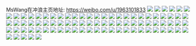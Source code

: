 MsWang在冲浪主页地址: https://weibo.com/u/1963101833 
![](https://wx4.sinaimg.cn/mw2000/75028e89ly1h96zhmssgyj21ks24f7wi.jpg) 
![](https://wx4.sinaimg.cn/mw2000/75028e89ly1h96zhe4z9zj21o02804qr.jpg) 
![](https://wx4.sinaimg.cn/mw2000/75028e89ly1h96zhv8hyhj21o0280npd.jpg) 
![](https://wx4.sinaimg.cn/mw2000/75028e89ly1h96zh2em2bj22c03407wh.jpg) 
![](https://wx4.sinaimg.cn/mw2000/75028e89ly1h96zhotb1pj21o0280kjl.jpg) 
![](https://wx4.sinaimg.cn/mw2000/75028e89ly1h96zhpwwynj22c03401ky.jpg) 
![](https://wx4.sinaimg.cn/mw2000/75028e89ly1h93k56u67bj20wr173wnz.jpg) 
![](https://wx4.sinaimg.cn/mw2000/75028e89ly1h8xbfco91vj22c02c04qp.jpg) 
![](https://wx4.sinaimg.cn/mw2000/75028e89ly1h8xbfetzl4j22ay2ayqv7.jpg) 
![](https://wx4.sinaimg.cn/mw2000/75028e89ly1h8xbfbz1rzj22c02bznpd.jpg) 
![](https://wx4.sinaimg.cn/mw2000/75028e89ly1h8xbfbfyzfj21av1avwg6.jpg) 
![](https://wx4.sinaimg.cn/mw2000/75028e89ly1h8xbz2ccxnj20ay0ay3zu.jpg) 
![](https://wx4.sinaimg.cn/mw2000/75028e89ly1h8xbyzehhzj20j60j6adj.jpg) 
![](https://wx4.sinaimg.cn/mw2000/75028e89ly1h8njtwpql5j22c0340qv5.jpg) 
![](https://wx4.sinaimg.cn/mw2000/75028e89ly1h8k12usn9kj22c0340hdu.jpg) 
![](https://wx4.sinaimg.cn/mw2000/75028e89ly1h8k12t5o79j20u0140gwg.jpg) 
![](https://wx4.sinaimg.cn/mw2000/75028e89ly1h8k12sj8eqj21o0280e81.jpg) 
![](https://wx4.sinaimg.cn/mw2000/75028e89ly1h8k12ts561j21o0280npd.jpg) 
![](https://wx4.sinaimg.cn/mw2000/75028e89ly1h8k140nocpj22c03401ky.jpg) 
![](https://wx4.sinaimg.cn/mw2000/75028e89ly1h8k13zcl6dj22c0340b2a.jpg) 
![](https://wx4.sinaimg.cn/mw2000/75028e89ly1h8k13twlenj22c0340x6p.jpg) 
![](https://wx4.sinaimg.cn/mw2000/75028e89ly1h8fhu0xfc9j212336cnpe.jpg) 
![](https://wx4.sinaimg.cn/mw2000/75028e89ly1h8fhu5fel7j22dr36cb2c.jpg) 
![](https://wx4.sinaimg.cn/mw2000/75028e89ly1h8fhubftbuj212336ckjm.jpg) 
![](https://wx4.sinaimg.cn/mw2000/75028e89ly1h8fhuiyy5wj21gq36c1kz.jpg) 
![](https://wx4.sinaimg.cn/mw2000/75028e89ly1h8fhuu0fv8j22dr36cu10.jpg) 
![](https://wx4.sinaimg.cn/mw2000/75028e89ly1h8fhuewmk8j21gq36chdu.jpg) 
![](https://wx4.sinaimg.cn/mw2000/75028e89ly1h8fhuz85jmj21gq36c7wi.jpg) 
![](https://wx4.sinaimg.cn/mw2000/75028e89ly1h8fhuloaazj212336ckjm.jpg) 
![](https://wx4.sinaimg.cn/mw2000/75028e89ly1h8fhuwanb3j212336cu0x.jpg) 
![](https://wx4.sinaimg.cn/mw2000/75028e89ly1h8fhuo1vrgj212336c7wi.jpg) 
![](https://wx4.sinaimg.cn/mw2000/75028e89ly1h8fhz3qiwzj21gq36cnpf.jpg) 
![](https://wx4.sinaimg.cn/mw2000/75028e89ly1h8fhtei4irj22dr36c7wl.jpg) 
![](https://wx4.sinaimg.cn/mw2000/75028e89ly1h8fhyzx32fj21gq36c1kz.jpg) 
![](https://wx4.sinaimg.cn/mw2000/75028e89ly1h84ubzi2tej20wr169af3.jpg) 
![](https://wx4.sinaimg.cn/mw2000/75028e89ly1h7y2v04juzj22c03401ky.jpg) 
![](https://wx4.sinaimg.cn/mw2000/75028e89ly1h7y2ohxzpzj22c0340u0x.jpg) 
![](https://wx4.sinaimg.cn/mw2000/75028e89ly1h77xnnpysoj216o1kwgoj.jpg) 
![](https://wx4.sinaimg.cn/mw2000/75028e89ly1h77xnuueltj22c03407wi.jpg) 
![](https://wx4.sinaimg.cn/mw2000/75028e89ly1h77xnjwhozj20tb132my8.jpg) 
![](https://wx4.sinaimg.cn/mw2000/75028e89ly1h77xnlym4gj212j1isgoe.jpg) 
![](https://wx4.sinaimg.cn/mw2000/75028e89ly1h77xnrrw2aj22c0340u0x.jpg) 
![](https://wx4.sinaimg.cn/mw2000/75028e89ly1h77xnpqeuij22c0340kjl.jpg) 
![](https://wx4.sinaimg.cn/mw2000/75028e89ly1h77xnog87zj21wp2jl4qp.jpg) 
![](https://wx4.sinaimg.cn/mw2000/75028e89ly1h77xnt96t1j22c0340npd.jpg) 
![](https://wx4.sinaimg.cn/mw2000/75028e89ly1h77xnjb0kej216o1kwdid.jpg) 
![](https://wx4.sinaimg.cn/mw2000/75028e89ly1h75paibq39j20sd0sd77n.jpg) 
![](https://wx4.sinaimg.cn/mw2000/75028e89ly1h6umkrvlsoj22c0340u0y.jpg) 
![](https://wx4.sinaimg.cn/mw2000/75028e89ly1h6umkv4mt6j22c03401l1.jpg) 
![](https://wx4.sinaimg.cn/mw2000/75028e89ly1h6j12lypp0j22c0340wum.jpg) 
![](https://wx4.sinaimg.cn/mw2000/75028e89ly1h6j12kddpzj216o1kwtul.jpg) 
![](https://wx4.sinaimg.cn/mw2000/75028e89ly1h6j12t51u5j22c03401kz.jpg) 
![](https://wx4.sinaimg.cn/mw2000/75028e89ly1h6kftulgrtj22c03407fc.jpg) 
![](https://wx4.sinaimg.cn/mw2000/75028e89ly1h6j12ouhxxj216o1kwqlh.jpg) 
![](https://wx4.sinaimg.cn/mw2000/75028e89ly1h6j18s9me9j22c0340x6q.jpg) 
![](https://wx4.sinaimg.cn/mw2000/75028e89ly1h6j12rg5dqj22c0340b2a.jpg) 
![](https://wx4.sinaimg.cn/mw2000/75028e89ly1h6j12pzpgbj22c0340u0y.jpg) 
![](https://wx4.sinaimg.cn/mw2000/75028e89ly1h6j12jbqpnj22c0340x6p.jpg) 
![](https://wx4.sinaimg.cn/mw2000/75028e89ly1h69ud6dfd5j22c0340x6q.jpg) 
![](https://wx4.sinaimg.cn/mw2000/75028e89ly1h69ud4vgnlj22c0340npe.jpg) 
![](https://wx4.sinaimg.cn/mw2000/75028e89ly1h69ud3c9euj22c0340u0y.jpg) 
![](https://wx4.sinaimg.cn/mw2000/75028e89ly1h69uzl5ldqj22c0340hdv.jpg) 
![](https://wx4.sinaimg.cn/mw2000/75028e89ly1h61c563s2pj20vp0vpgye.jpg) 
![](https://wx4.sinaimg.cn/mw2000/75028e89ly1h61c4snsrej21oi1oi1ky.jpg) 
![](https://wx4.sinaimg.cn/mw2000/75028e89ly1h61c54tbx3j22c02c0npf.jpg) 
![](https://wx4.sinaimg.cn/mw2000/75028e89ly1h61c4upf1oj21rl1rlb29.jpg) 
![](https://wx4.sinaimg.cn/mw2000/75028e89ly1h61c5ws8ujj22c02c0kjo.jpg) 
![](https://wx4.sinaimg.cn/mw2000/75028e89ly1h5w130503yj22c0340npd.jpg) 
![](https://wx4.sinaimg.cn/mw2000/75028e89ly1h5opk3otr0j234033vhdz.jpg) 
![](https://wx4.sinaimg.cn/mw2000/75028e89ly1h5mrkzociwj22c0340hdw.jpg) 
![](https://wx4.sinaimg.cn/mw2000/75028e89ly1h5mrl7v0g8j22c0340kjm.jpg) 
![](https://wx4.sinaimg.cn/mw2000/75028e89ly1h5mrkake3xj229730jb2a.jpg) 
![](https://wx4.sinaimg.cn/mw2000/75028e89ly1h5mrk3hlbsj22c0340qv5.jpg) 
![](https://wx4.sinaimg.cn/mw2000/75028e89ly1h5mrkdpf27j216o1kwtpb.jpg) 
![](https://wx4.sinaimg.cn/mw2000/75028e89ly1h5mrlfp3bpj22c0340u0x.jpg) 
![](https://wx4.sinaimg.cn/mw2000/75028e89ly1h56jocqe8jj211c33ve81.jpg) 
![](https://wx4.sinaimg.cn/mw2000/75028e89ly1h56jojes8wj211c33vqv5.jpg) 
![](https://wx4.sinaimg.cn/mw2000/75028e89ly1h56jooa99xj211c33vu0x.jpg) 
![](https://wx4.sinaimg.cn/mw2000/75028e89ly1h56jozwf5pj211c33vu0x.jpg) 
![](https://wx4.sinaimg.cn/mw2000/75028e89ly1h56jp4kb05j211c33vqv5.jpg) 
![](https://wx4.sinaimg.cn/mw2000/75028e89ly1h56jphf4roj211c33vhdt.jpg) 
![](https://wx4.sinaimg.cn/mw2000/75028e89ly1h56jw3kujgj211c33v4qp.jpg) 
![](https://wx4.sinaimg.cn/mw2000/75028e89ly1h56jpcoy99j211c33vqv5.jpg) 
![](https://wx4.sinaimg.cn/mw2000/75028e89ly1h56jpo722wj211c33vb29.jpg) 
![](https://wx4.sinaimg.cn/mw2000/75028e89ly1h56jq3v59sj211c33vx6p.jpg) 
![](https://wx4.sinaimg.cn/mw2000/75028e89ly1h56jqb9p56j22c033vhdv.jpg) 
